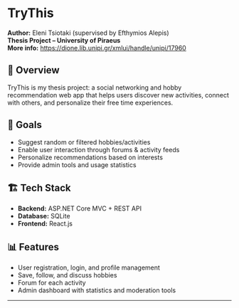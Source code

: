 # TryThis

**Author:** Eleni Tsiotaki (supervised by Efthymios Alepis)<br>
**Thesis Project – University of Piraeus**<br>
**More info:** https://dione.lib.unipi.gr/xmlui/handle/unipi/17960

## 📘 Overview

TryThis is my thesis project: a social networking and hobby recommendation web app that helps users discover new activities, connect with others, and personalize their free time experiences.

## 🎯 Goals

* Suggest random or filtered hobbies/activities
* Enable user interaction through forums & activity feeds
* Personalize recommendations based on interests
* Provide admin tools and usage statistics

## 🏗️ Tech Stack

* **Backend:** ASP.NET Core MVC + REST API
* **Database:** SQLite
* **Frontend:** React.js

## 📊 Features

* User registration, login, and profile management
* Save, follow, and discuss hobbies
* Forum for each activity
* Admin dashboard with statistics and moderation tools

---

